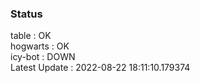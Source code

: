 ### Status


table : OK  
hogwarts : OK  
icy-bot : DOWN  
Latest Update : 2022-08-22 18:11:10.179374
